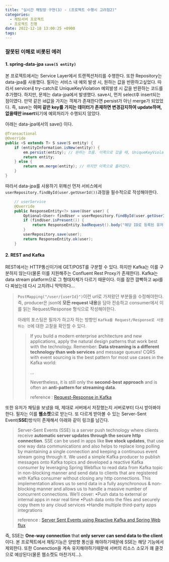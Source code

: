 ```yaml
---
title: "실시간 채팅방 구현(3) - (프로젝트 수행시 고려점2)"
categories:
  - 채팅서버 프로젝트
  - 프로젝트 진행
date: 2022-12-18 13:00:25 +0900
tags:
---
```

### 잘못된 이해로 비롯된 에러
#### 1. spring-data-jpa `save(S entity)`
본 프로젝트에서는 Service Layer에서 트랜젝션처리를 수행한다. 또한 Repository는 data-jpa를 사용했다. 필자는 서비스 내 예외 발생 시, 원하는 값을 반환하고싶었다. 따라서 service내 try-catch로 UniqueKeyViolation 예외발생 시 값을 반환하는 코드를 추가했다. 하지만, 문제는 data-jpa에서 발생했다. save시, 먼저 select후 insert되는 점이였다. 만약 같은 id값을 가지는 객체가 존재한다면 persist가 아닌 merge가 되었었다. 즉, save는 **이미 같은 key를 가지는 데이터가 존재하면 변경감지하여 update하며, 없을때만 insert**되기에 예외처리가 수행되지 않았다.

아래는 data-jpa에서의 save() 이다.
```java
@Transactional
@Override
public <S extends T> S save(S entity) {
    if (entityInformation.isNew(entity)) {
        em.persist(entity); // 원하는 흐름. 이쪽으로 갔을 때, UniqueKeyViolation 예외 발생한다.
        return entity;
    } else {
        return em.merge(entity); // 하지만 이쪽으로 흘러갔다.
    }
}
```

따라서 data-jpa를 사용하기 위해선 먼저 서비스에서 `userRepository.findById(user.getUserId())`과정을 필수적으로 작성해야한다.
```java
    // userService
    @Override
    public ResponseEntity<?> save(User user) {
        Optional<User> findUser = userRepository.findById(user.getUserId());
        if (findUser.isPresent()) {
            return ResponseEntity.badRequest().body("해당 ID로 등록된 유저가 존재합니다");
        }
        userRepository.save(user);
        return ResponseEntity.ok(user);
    }
```

#### 2. REST and Kafka
REST에서는 HTTP통신이기에 GET/POST를 구분할 수 있다. 하지만 Kafka는 이를 구분하지 않는다(물론 이를 지원해주는 Confluent Rest Proxy가 존재한다). Kafka는 data stream platform으로 그 형태자체가 다르기 때문이다. 이를 잠깐 깜빡하고 api를 다 짜놨는데 다시 고치려니 막막하다...
> `PostMapping("/user/{userId}")`이런 url로 가져왔던 부분들을 수정해야한다. 즉, producer은 json에 **모든 request 내용**을 담아 전송하고 consumer에서 이를 읽는 Request/Response 형식으로 작성해야한다.
>
> 아래의 포스팅은 필자가 하고자 하는 방향인 `Kafka를 Request/Response로 사용하는 것`에 대한 고찰을 확인할 수 있다.
>
> > If you build a modern enterprise architecture and new applications, apply the natural design patterns that work best with the technology. Remember: **Data streaming is a different technology than web services** and message queues! CQRS with event sourcing is the best pattern for most use cases in the Kafka world:
> >
> > ...
> >
> > Nevertheless, it is still only the **second-best approach** and is often an **anti-pattern for streaming data**.
> >
> > reference : [Request-Response in Kafka](https://www.kai-waehner.de/blog/2022/08/12/request-response-with-rest-http-vs-data-streaming-with-apache-kafka/)

또한 유저가 채팅을 보냈을 때, 제대로 서버에서 저장했는지 서버로부터 다시 받아봐야한다. 필자는 이를 **웹소켓**으로 받는다. 또 다르게 받아볼 수 있는 Server-Sent Event(**SSE**)방식이 존재해서 아래와 같이 링크를 남긴다.
> Server-Sent Events (SSE) is a server push technology where clients receive **automatic server updates through the secure http connection**. SSE can be used in apps like **live stock updates**, that use one way data communications and also helps to replace long polling by maintaining a single connection and keeping a continuous event stream going through it. We used a simple Kafka producer to publish messages onto Kafka topics and developed a reactive Kafka consumer by leveraging Spring Webflux to read data from Kafka topic in non-blocking manner and send data to clients that are registered with Kafka consumer without closing any http connections. This implementation allows us to send data in a fully asynchronous & non-blocking manner and allows us to handle a massive number of concurrent connections. We’ll cover: •Push data to external or internal apps in near real time •Push data onto the files and securely copy them to any cloud services •Handle multiple third-party apps integrations
>
> reference : [Server Sent Events using Reactive Kafka and Spring Web flux](https://www.confluent.io/ko-kr/events/kafka-summit-europe-2021/server-sent-events-using-reactive-kafka-and-spring-web-flux/)

즉, SSE는 **One-way connection** that **only server can send data to the client** 이다. 본 프로젝트에서 채팅기능은 양방향 통신을 해야하기때문에 SSE는 해당 기능에서 제외한다. 또한 Conenction을 계속 유지해야하기때문에 서버의 리소스 소모가 꽤 클것으로 예상된다(물론 웹소켓도 마찬가지...).
